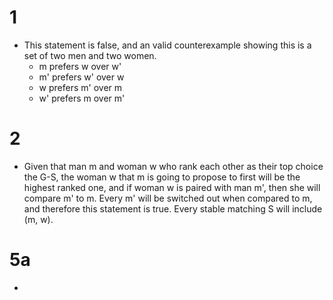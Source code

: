 # 1

-  This statement is false, and an valid counterexample showing this is a set of two men and two women.
	- m prefers w over w'
	- m' prefers w' over w
	- w prefers m' over m
	- w' prefers m over m'

# 2
- Given that man m and woman w who rank each other as their top choice the G-S, the woman w that m is going to propose to first will be the highest ranked one, and if woman w is paired with man m', then she will compare m' to m. Every m' will be switched out when compared to m, and therefore this statement is true. Every stable matching S will include (m, w).

# 5a 
- 